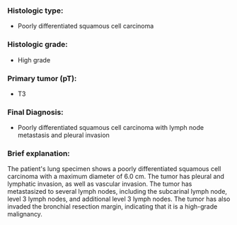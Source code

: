 ### Histologic type:
- Poorly differentiated squamous cell carcinoma

### Histologic grade:
- High grade

### Primary tumor (pT):
- T3

### Final Diagnosis:
- Poorly differentiated squamous cell carcinoma with lymph node metastasis and pleural invasion

### Brief explanation:
The patient's lung specimen shows a poorly differentiated squamous cell carcinoma with a maximum diameter of 6.0 cm. The tumor has pleural and lymphatic invasion, as well as vascular invasion. The tumor has metastasized to several lymph nodes, including the subcarinal lymph node, level 3 lymph nodes, and additional level 3 lymph nodes. The tumor has also invaded the bronchial resection margin, indicating that it is a high-grade malignancy.